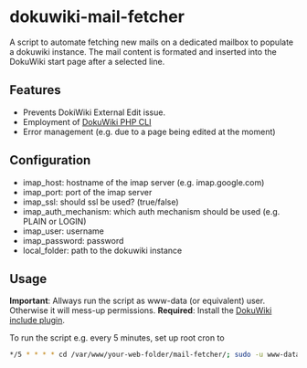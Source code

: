 dokuwiki-mail-fetcher
=====================

A script to automate fetching new mails on a dedicated mailbox to populate a dokuwiki instance. The mail content is formated and inserted into the DokuWiki start page after a selected line.

Features
--------
 * Prevents DokiWiki External Edit issue.
 * Employment of [DokuWiki PHP CLI](https://www.dokuwiki.org/cli)
 * Error management (e.g. due to a page being edited at the moment)

Configuration
-------------
* imap_host: hostname of the imap server (e.g. imap.google.com)
* imap_port: port of the imap server
* imap_ssl: should ssl be used? (true/false)
* imap_auth_mechanism: which auth mechanism should be used (e.g. PLAIN or LOGIN)
* imap_user: username
* imap_password: password
* local_folder: path to the dokuwiki instance


Usage
-----
**Important**: Allways run the script as www-data (or equivalent) user. Otherwise it will mess-up permissions.
**Required**: Install the [DokuWiki include plugin](https://www.dokuwiki.org/plugin:include).

To run the script e.g. every 5 minutes, set up root cron to

```bash
*/5 * * * * cd /var/www/your-web-folder/mail-fetcher/; sudo -u www-data ruby2.0 fetcher.rb >> fetch.log
```
